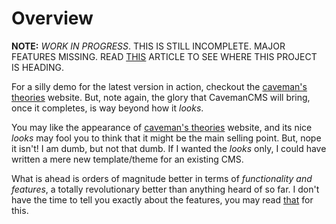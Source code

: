 # Overview

**NOTE:** _WORK IN PROGRESS_. THIS IS STILL INCOMPLETE.  MAJOR FEATURES
MISSING.  READ [THIS](https://cave.mn/page/1/#sec_1) ARTICLE TO SEE WHERE THIS
PROJECT IS HEADING.

For a silly demo for the latest version in action, checkout the [caveman's
theories](https://cave.mn) website.  But, note again, the glory that CavemanCMS
will bring, once it completes, is way beyond how it *looks*.

You may like the appearance of [caveman's theories](https://cave.mn) website,
and its nice *looks* may fool you to think that it might be the main selling
point.  But, nope it isn't!  I am dumb, but not that dumb.  If I wanted the
*looks* only, I could have written a mere new template/theme for an existing
CMS.

What is ahead is orders of magnitude better in terms of *functionality and
features*, a totally revolutionary better than anything heard of so far.  I
don't have the time to tell you exactly about the features, you  may read
[that](https://cave.mn/page/1/#sec_1) for this.
